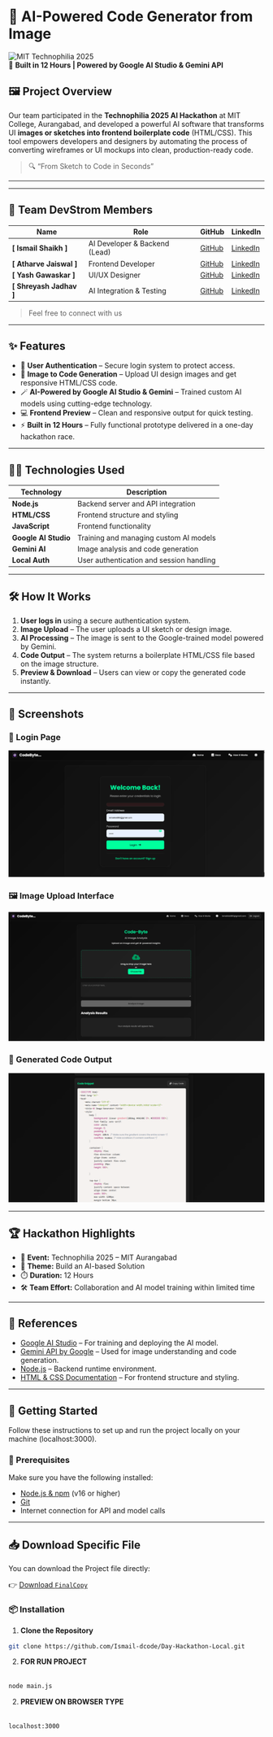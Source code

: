 # 🧠 AI-Powered Code Generator from Image 

![MIT Technophilia 2025](https://img.shields.io/badge/MIT-Technophilia%202025-blue)  
🚀 **Built in 12 Hours | Powered by Google AI Studio & Gemini API**

## 🖼️ Project Overview

Our team participated in the **Technophilia 2025 AI Hackathon** at MIT College, Aurangabad, and developed a powerful AI software that transforms UI **images or sketches into frontend boilerplate code** (HTML/CSS). This tool empowers developers and designers by automating the process of converting wireframes or UI mockups into clean, production-ready code.

> 🔍 “From Sketch to Code in Seconds”

---
---

## 👥 Team DevStrom Members

| Name | Role | GitHub | LinkedIn |
|------|------|--------|----------|
| **[ Ismail Shaikh ]** | AI Developer & Backend (Lead)| [GitHub](https://github.com/Ismail-dcode) | [LinkedIn](https://www.linkedin.com/in/ismail-shaikh-19798a335/) |
| **[ Atharve Jaiswal ]** | Frontend Developer | [GitHub](https://github.com/Atharva-dcode) | [LinkedIn](https://www.linkedin.com/in/atharva-jaiswal07) |
| **[ Yash Gawaskar ]** | UI/UX Designer | [GitHub](https://github.com/teammate2) | [LinkedIn](https://linkedin.com/in/teammate2) |
| **[ Shreyash Jadhav ]** | AI Integration & Testing | [GitHub](https://github.com/shreyash-jadhav818) | [LinkedIn](https://www.linkedin.com/in/shreyash-jadhav-sj0818/) |

> Feel free to connect with us

---

## ✨ Features

- 🔐 **User Authentication** – Secure login system to protect access.
- 🧠 **Image to Code Generation** – Upload UI design images and get responsive HTML/CSS code.
- 🪄 **AI-Powered by Google AI Studio & Gemini** – Trained custom AI models using cutting-edge technology.
- 💻 **Frontend Preview** – Clean and responsive output for quick testing.
- ⚡ **Built in 12 Hours** – Fully functional prototype delivered in a one-day hackathon race.

---

## 🧑‍💻 Technologies Used

| Technology | Description |
|------------|-------------|
| **Node.js** | Backend server and API integration |
| **HTML/CSS** | Frontend structure and styling |
| **JavaScript** | Frontend functionality |
| **Google AI Studio** | Training and managing custom AI models |
| **Gemini AI** | Image analysis and code generation |
| **Local Auth** | User authentication and session handling |

---

## 🛠️ How It Works

1. **User logs in** using a secure authentication system.
2. **Image Upload** – The user uploads a UI sketch or design image.
3. **AI Processing** – The image is sent to the Google-trained model powered by Gemini.
4. **Code Output** – The system returns a boilerplate HTML/CSS file based on the image structure.
5. **Preview & Download** – Users can view or copy the generated code instantly.

---

## 📸 Screenshots

### 🔐 Login Page
![Login Page](screenshots/login-page.png)

### 🖼️ Image Upload Interface
![Upload Interface](screenshots/upload-interface.png)

### 🧠 Generated Code Output
![Code Output](screenshots/code-output.png)

---

## 🏆 Hackathon Highlights

- 📅 **Event:** Technophilia 2025 – MIT Aurangabad
- 🧠 **Theme:** Build an AI-based Solution
- ⏱️ **Duration:** 12 Hours
- 🛠️ **Team Effort:** Collaboration and AI model training within limited time

---

## 🔗 References

- [Google AI Studio](https://makersuite.google.com/) – For training and deploying the AI model.
- [Gemini API by Google](https://deepmind.google/discover/gemini/) – Used for image understanding and code generation.
- [Node.js](https://nodejs.org/) – Backend runtime environment.
- [HTML & CSS Documentation](https://developer.mozilla.org/en-US/) – For frontend structure and styling.

---

## 🧪 Getting Started

Follow these instructions to set up and run the project locally on your machine (localhost:3000).

### 🚀 Prerequisites

Make sure you have the following installed:

- [Node.js & npm](https://nodejs.org/) (v16 or higher)
- [Git](https://git-scm.com/)
- Internet connection for API and model calls

---



## 📥 Download Specific File

You can download the Project file directly:

👉 [Download `FinalCopy`](https://github.com/Ismail-dcode/Day-Hackathon-Local/tree/main/DevStrom-4th-FinalCopy)


### 📦 Installation

1. **Clone the Repository**

```bash
git clone https://github.com/Ismail-dcode/Day-Hackathon-Local.git
```
2. **FOR RUN PROJECT**
```bash

node main.js

```
2. **PREVIEW ON BROWSER TYPE**
```bash

localhost:3000

```

